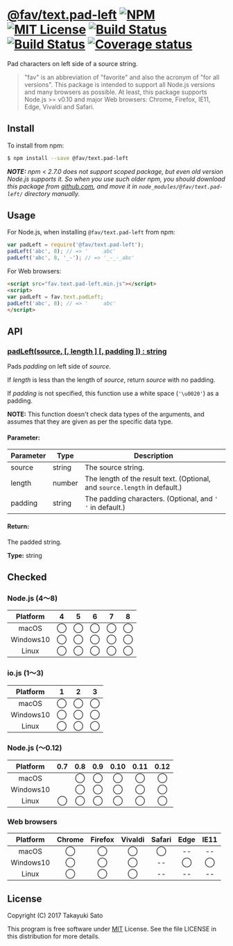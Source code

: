 # [@fav/text.pad-left][repo-url] [![NPM][npm-img]][npm-url] [![MIT License][mit-img]][mit-url] [![Build Status][travis-img]][travis-url] [![Build Status][appveyor-img]][appveyor-url] [![Coverage status][coverage-img]][coverage-url]

Pad characters on left side of a source string.

> "fav" is an abbreviation of "favorite" and also the acronym of "for all versions".
> This package is intended to support all Node.js versions and many browsers as possible.
> At least, this package supports Node.js >= v0.10 and major Web browsers: Chrome, Firefox, IE11, Edge, Vivaldi and Safari.


## Install

To install from npm:

```sh
$ npm install --save @fav/text.pad-left
```

***NOTE:*** *npm < 2.7.0 does not support scoped package, but even old version Node.js supports it. So when you use such older npm, you should download this package from [github.com][repo-url], and move it in `node_modules/@fav/text.pad-left/` directory manually.*


## Usage

For Node.js, when installing `@fav/text.pad-left` from npm:

```js
var padLeft = require('@fav/text.pad-left');
padLeft('abc', 8); // => '     abc'
padLeft('abc', 8, '_-'); // => '_-_-_abc'
```

For Web browsers:

```html
<script src="fav.text.pad-left.min.js"></script>
<script>
var padLeft = fav.text.padLeft;
padLeft('abc', 8); // => '     abc'
</script>
```


## API

### <u>padLeft(source, [, length ] [, padding ]) : string</u>

Pads *padding* on left side of *source*.

If *length* is less than the length of *source*, return *source* with no padding.

If *padding* is not specified, this function use a white space (`'\u0020'`) as a padding.

**NOTE:** This function doesn't check data types of the arguments, and assumes that they are given as per the specific data type.


#### Parameter:

| Parameter |  Type  | Description                      |
|-----------|--------|----------------------------------|
| source    | string | The source string.               |
| length    | number | The length of the result text. (Optional, and `source.length` in default.) |
| padding   | string | The padding characters. (Optional, and `' '` in default.) |

#### Return:

The padded string.

**Type:** string


## Checked                                                                      

### Node.js (4〜8)

| Platform  |   4    |   5    |   6    |   7    |   8    |
|:---------:|:------:|:------:|:------:|:------:|:------:|
| macOS     |&#x25ef;|&#x25ef;|&#x25ef;|&#x25ef;|&#x25ef;|
| Windows10 |&#x25ef;|&#x25ef;|&#x25ef;|&#x25ef;|&#x25ef;|
| Linux     |&#x25ef;|&#x25ef;|&#x25ef;|&#x25ef;|&#x25ef;|

### io.js (1〜3)

| Platform  |   1    |   2    |   3    |
|:---------:|:------:|:------:|:------:|
| macOS     |&#x25ef;|&#x25ef;|&#x25ef;|
| Windows10 |&#x25ef;|&#x25ef;|&#x25ef;|
| Linux     |&#x25ef;|&#x25ef;|&#x25ef;|

### Node.js (〜0.12)

| Platform  |  0.7   |  0.8   |  0.9   |  0.10  |  0.11  |  0.12  |
|:---------:|:------:|:------:|:------:|:------:|:------:|:------:|
| macOS     |        |&#x25ef;|&#x25ef;|&#x25ef;|&#x25ef;|&#x25ef;|
| Windows10 |        |&#x25ef;|&#x25ef;|&#x25ef;|&#x25ef;|&#x25ef;|
| Linux     |&#x25ef;|&#x25ef;|&#x25ef;|&#x25ef;|&#x25ef;|&#x25ef;|

### Web browsers

| Platform  | Chrome | Firefox | Vivaldi | Safari |  Edge  | IE11   |
|:---------:|:------:|:-------:|:-------:|:------:|:------:|:------:|
| macOS     |&#x25ef;|&#x25ef; |&#x25ef; |&#x25ef;|   --   |   --   |
| Windows10 |&#x25ef;|&#x25ef; |&#x25ef; |   --   |&#x25ef;|&#x25ef;|
| Linux     |&#x25ef;|&#x25ef; |&#x25ef; |   --   |   --   |   --   |


## License

Copyright (C) 2017 Takayuki Sato

This program is free software under [MIT][mit-url] License.
See the file LICENSE in this distribution for more details.

[repo-url]: https://github.com/sttk/fav-text.pad-left/
[npm-img]: https://img.shields.io/badge/npm-v0.0.0-blue.svg
[npm-url]: https://www.npmjs.com/package/@fav/text.pad-left
[mit-img]: https://img.shields.io/badge/license-MIT-green.svg
[mit-url]: https://opensource.org/licenses/MIT
[travis-img]: https://travis-ci.org/sttk/fav-text.pad-left.svg?branch=master
[travis-url]: https://travis-ci.org/sttk/fav-text.pad-left
[appveyor-img]: https://ci.appveyor.com/api/projects/status/github/sttk/fav-text.pad-left?branch=master&svg=true
[appveyor-url]: https://ci.appveyor.com/project/sttk/fav-text-pad-left
[coverage-img]: https://coveralls.io/repos/github/sttk/fav-text.pad-left/badge.svg?branch=master
[coverage-url]: https://coveralls.io/github/sttk/fav-text.pad-left?branch=master
